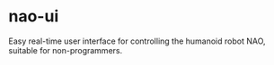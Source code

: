 # nao-ui
Easy real-time user interface for controlling the humanoid robot NAO, suitable for non-programmers.
